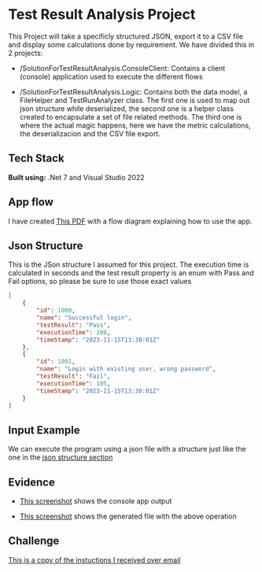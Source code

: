 
# Test Result Analysis Project

This Project will take a specificly structured JSON, export it to a CSV file and display some calculations done by requirement. We have divided this in 2 projects:

- /SolutionForTestResultAnalysis.ConsoleClient: Contains a client (console) application used to execute the different flows

- /SolutionForTestResultAnalysis.Logic: Contains both the data model, a FileHelper and TestRunAnalyzer class. The first one is used to map out json structure while deserialized, the second one is a helper class created to encapsulate a set of file related methods. The third one is where the actual magic happens, here we have the metric calculations, the deserializacion and the CSV file export.


## Tech Stack

**Built using:** .Net 7 and Visual Studio 2022


## App flow
I have created [This PDF](https://drive.google.com/file/d/1-Ddb4PLqzA7bjw0GCQPqgGp0-glNgqA0/view?usp=sharing) with a flow diagram explaining how to use the app.
## Json Structure
This is the JSon structure I assumed for this project. The execution time is calculated in seconds and the test result property is an enum with Pass and Fail options, so please be sure to use those exact values

```json
[
    {
        "id": 1000,
        "name": "Successful login",
        "testResult": "Pass",
        "executionTime": 108,
        "timeStamp": "2023-11-15T13:38:01Z"
    },
    {
        "id": 1001,
        "name": "Login with existing user, wrong password",
        "testResult": "Fail",
        "executionTime": 105,
        "timeStamp": "2023-11-15T13:38:01Z"
    }
]

```
## Input Example

We can execute the program using a json file with a structure just like the one in the [json structure section](##Json-Structure)
## Evidence

- [This screenshot](https://drive.google.com/file/d/1LJx8ZZfgYFwlVORk1FeB5-Zo4WnOh-sd/view?usp=sharing) shows the console app output

- [This screenshot](https://drive.google.com/file/d/1mj1Ls0ZanYWfkXYw3xaoPdEAh32W9bSb/view?usp=sharing) shows the generated file with the above operation

## Challenge
[This is a copy of the instuctions I received over email](https://drive.google.com/file/d/1djJNZs-jCCDjDiUkKXFPH3kAo_9tzocY/view?usp=sharing)
